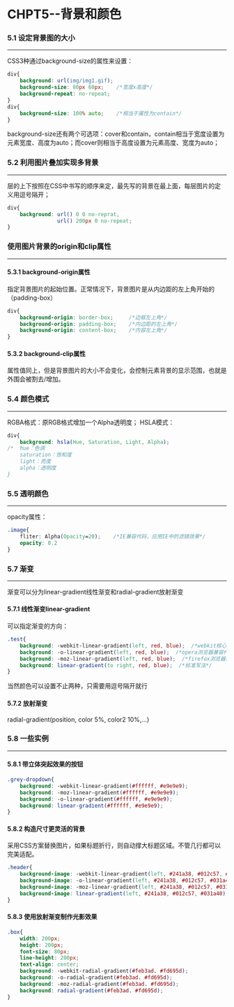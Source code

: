 CHPT5--背景和颜色
===
### 5.1 设定背景图的大小
---
CSS3种通过background-size的属性来设置：
````css
div{
    background: url(img/img1.gif);
    background-size: 80px 60px;    /*宽度x高度*/
    background-repeat: no-repeat;
}
div{
    background-size: 100% auto;    /*相当于属性为contain*/
}
````
background-size还有两个可选项：cover和contain，contain相当于宽度设置为元素宽度、高度为auto；而cover则相当于高度设置为元素高度、宽度为auto；
### 5.2 利用图片叠加实现多背景
---
层的上下按照在CSS中书写的顺序来定，最先写的背景在最上面，每层图片的定义用逗号隔开；
````css
div{
    background: url() 0 0 no-reprat,
                url() 200px 0 no-repeat;
}
````
### 使用图片背景的origin和clip属性
---
#### 5.3.1 background-origin属性
指定背景图片的起始位置。正常情况下，背景图片是从内边距的左上角开始的（padding-box）
````css
div{
    background-origin: border-box;     /*边框左上角*/
    background-origin: padding-box;    /*内边距的左上角*/
    background-origin: content-box;    /*内容左上角*/
}
````
#### 5.3.2 background-clip属性
属性值同上，但是背景图片的大小不会变化，会控制元素背景的显示范围，也就是外围会被割去/增加。
### 5.4 颜色模式
---
RGBA格式：原RGB格式增加一个Alpha透明度；
HSLA模式：
````css
div{
    background: hsla(Hue, Saturation, Light, Alpha);
/*  hue：色调
    saturation：饱和度
    light：亮度
    alpha：透明度
}
````
### 5.5 透明颜色
---
opacity属性：
````css
.image{
    fliter: Alpha(Opacity=20);    /*IE兼容代码，应用IE中的滤镜效果*/
    opacity: 0.2
}
````
### 5.7 渐变
---
渐变可以分为linear-gradient线性渐变和radial-gradient放射渐变
#### 5.7.1 线性渐变linear-gradient
可以指定渐变的方向：
````css
.test{
    background: -webkit-linear-gradient(left, red, blue);  /*webkit核心浏览器兼容代码*/
    background: -o-linear-gradient(left, red, blue);  /*opera浏览器兼容代码*/
    background: -moz-linear-gradient(left, red, blue);  /*firefox浏览器兼容代码*/
    background: linear-gradient(to right, red, blue);  /*标准写法*/
}
````
当然颜色可以设置不止两种，只需要用逗号隔开就行

#### 5.7.2 放射渐变
radial-gradient(position, color 5%, color2 10%,...)
### 5.8 一些实例
---
#### 5.8.1 带立体突起效果的按钮
````css
.grey-dropdown{
    background: -webkit-linear-gradient(#ffffff, #e9e9e9);
    background: -moz-linear-gradient(#ffffff, #e9e9e9);
    background: -o-linear-gradient(#ffffff, #e9e9e9);
    background: linear-gradient(#ffffff, #e9e9e9);
}
````
#### 5.8.2 构造尺寸更灵活的背景
采用CSS方案替换图片，如果标题折行，则自动撑大标题区域。不管几行都可以完美适配。
````css
.header{
    background-image: -webkit-linear-gradient(left, #241a38, #012c57, #031a40);
    background-image: -o-linear-gradient(left, #241a38, #012c57, #031a40);
    background-image: -moz-linear-gradient(left, #241a38, #012c57, #031a40);
    background-image: linear-gradient(left, #241a38, #012c57, #031a40);
}
````
#### 5.8.3 使用放射渐变制作光影效果
````css
.box{
    width: 200px;
    height: 200px;
    font-size: 80px;
    line-height: 200px;
    text-align: center;
    background: -webkit-radial-gradient(#feb3ad. #fd695d);
    background: -o-radial-gradient(#feb3ad. #fd695d);
    background: -moz-radial-gradient(#feb3ad. #fd695d);
    background: radial-gradient(#feb3ad. #fd695d);
}
````